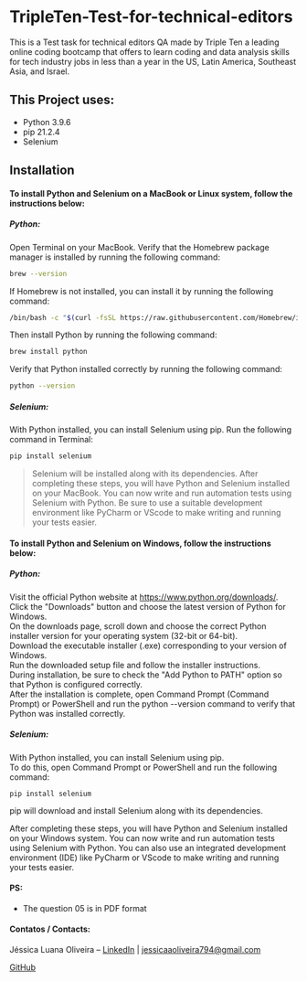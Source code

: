 # TripleTen-Test-for-technical-editors
This is a Test task for technical editors QA made by Triple Ten a leading online coding bootcamp that offers to learn coding and data analysis skills for tech industry jobs in less than a year in the US, Latin America, Southeast Asia, and Israel.
## This Project uses:
- Python 3.9.6
- pip 21.2.4
- Selenium

## Installation
#### To install Python and Selenium on a MacBook or Linux system, follow the instructions below:
##### Python:
Open Terminal on your MacBook.
Verify that the Homebrew package manager is installed by running the following command:
```sh
brew --version
```
If Homebrew is not installed, you can install it by running the following command:
```sh
/bin/bash -c "$(curl -fsSL https://raw.githubusercontent.com/Homebrew/install/HEAD/install.sh)"
```
Then install Python by running the following command:
```sh
brew install python
```
Verify that Python installed correctly by running the following command:
```sh
python --version
```
##### Selenium:
With Python installed, you can install Selenium using pip. Run the following command in Terminal:
```sh
pip install selenium
```
> Selenium will be installed along with its dependencies.
After completing these steps, you will have Python and Selenium installed on your MacBook. 
You can now write and run automation tests using Selenium with Python. 
Be sure to use a suitable development environment like PyCharm or VScode to make writing and running your tests easier.

#### To install Python and Selenium on Windows, follow the instructions below:
##### Python:
Visit the official Python website at https://www.python.org/downloads/.  
Click the "Downloads" button and choose the latest version of Python for Windows.  
On the downloads page, scroll down and choose the correct Python installer version for your operating system (32-bit or 64-bit).  
Download the executable installer (.exe) corresponding to your version of Windows.  
Run the downloaded setup file and follow the installer instructions.  
During installation, be sure to check the "Add Python to PATH" option so that Python is configured correctly.  
After the installation is complete, open Command Prompt (Command Prompt) or PowerShell and run the python --version command to verify that Python was installed correctly.

##### Selenium:
With Python installed, you can install Selenium using pip.   
To do this, open Command Prompt or PowerShell and run the following command:
```
pip install selenium
```
pip will download and install Selenium along with its dependencies. 

After completing these steps, you will have Python and Selenium installed on your Windows system. You can now write and run automation tests using Selenium with Python. You can also use an integrated development environment (IDE) like PyCharm or VScode to make writing and running your tests easier.



#### PS: 
- The question 05 is in PDF format

#### Contatos /  Contacts:
Jéssica Luana Oliveira – [LinkedIn](https://www.linkedin.com/in/jessica-oliveira-lima) | jessicaaoliveira794@gmail.com

[GitHub](https://github.com/Jessicaluana2693)
